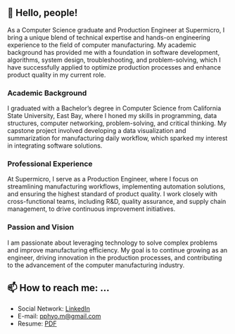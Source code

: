 <!-- ![About Me](readme_header.png) -->

## 👋 Hello, people!

As a Computer Science graduate and Production Engineer at Supermicro, I bring a unique blend of technical expertise and hands-on engineering experience to the field of computer manufacturing. My academic background has provided me with a foundation in software development, algorithms, system design, troubleshooting, and problem-solving, which I have successfully applied to optimize production processes and enhance product quality in my current role.

### Academic Background

I graduated with a Bachelor’s degree in Computer Science from California State University, East Bay, where I honed my skills in programming, data structures, computer networking, problem-solving, and critical thinking. My capstone project involved developing a data visualization and summarization for manufacturing daily workflow, which sparked my interest in integrating software solutions.

### Professional Experience

At Supermicro, I serve as a Production Engineer, where I focus on streamlining manufacturing workflows, implementing automation solutions, and ensuring the highest standard of product quality. I work closely with cross-functional teams, including R&D, quality assurance, and supply chain management, to drive continuous improvement initiatives.

### Passion and Vision

I am passionate about leveraging technology to solve complex problems and improve manufacturing efficiency. My goal is to continue growing as an engineer, driving innovation in the production processes, and contributing to the advancement of the computer manufacturing industry.


## 📫 How to reach me: ...

- Social Network: [LinkedIn](https://www.linkedin.com/in/pyaephyomaung/)
- E-mail: pphyo.m@gmail.com
- Resume: [PDF](https://drive.google.com/file/d/1bzNCEp4wTto57kMNIoaf5wY15ofOmN0B/view?usp=drive_link)
    
<!--
**pphyom/pphyom** is a ✨ _special_ ✨ repository because its `README.md` (this file) appears on your GitHub profile.

Here are some ideas to get you started:

- 🔭 I’m currently working on ...
- 🌱 I’m currently learning ...
- 👯 I’m looking to collaborate on ...
- 🤔 I’m looking for help with ...
- 💬 Ask me about ...
- 📫 How to reach me: ...
- 😄 Pronouns: ...
- ⚡ Fun fact: ...
-->
